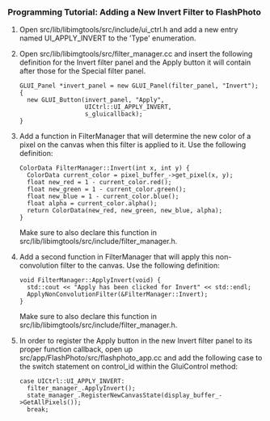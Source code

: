 ### Programming Tutorial: Adding a New Invert Filter to FlashPhoto

1. Open src/lib/libimgtools/src/include/ui_ctrl.h and add a new entry named UI_APPLY_INVERT to the 'Type' enumeration.

2. Open src/lib/libimgtools/src/filter_manager.cc and insert the following definition for the Invert filter panel and the Apply button it will contain after those for the Special filter panel.

    ```
    GLUI_Panel *invert_panel = new GLUI_Panel(filter_panel, "Invert");
    {
      new GLUI_Button(invert_panel, "Apply",
                      UICtrl::UI_APPLY_INVERT,
                      s_gluicallback);
    }
    ```

3. Add a function in FilterManager that will determine the new color of a pixel on the canvas when this filter is applied to it. Use the following definition:

    ```
    ColorData FilterManager::Invert(int x, int y) {
      ColorData current_color = pixel_buffer_->get_pixel(x, y);
      float new_red = 1 - current_color.red();
      float new_green = 1 - current_color.green();
      float new_blue = 1 - current_color.blue();
      float alpha = current_color.alpha();
      return ColorData(new_red, new_green, new_blue, alpha);
    }
    ```

    Make sure to also declare this function in src/lib/libimgtools/src/include/filter_manager.h.
    
4. Add a second function in FilterManager that will apply this non-convolution filter to the canvas. Use the following definition:

    ```
    void FilterManager::ApplyInvert(void) {
      std::cout << "Apply has been clicked for Invert" << std::endl;
      ApplyNonConvolutionFilter(&FilterManager::Invert);
    }
    ```

    Make sure to also declare this function in src/lib/libimgtools/src/include/filter_manager.h.
 
4. In order to register the Apply button in the new Invert filter panel to its proper function callback, open up src/app/FlashPhoto/src/flashphoto_app.cc and add the following case to the switch statement on control_id within the GluiControl method:

    ```
    case UICtrl::UI_APPLY_INVERT:
      filter_manager_.ApplyInvert();
      state_manager_.RegisterNewCanvasState(display_buffer_->GetAllPixels());
      break;
    ```
